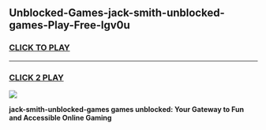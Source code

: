 
## Unblocked-Games-jack-smith-unblocked-games-Play-Free-lgv0u
<h3>
<a href="https://premium76.site?title=jack-smith-unblocked-games&ref=23A">CLICK TO PLAY</a></h3>
<hr>

<h3>
<a href="https://premium76.site?title=jack-smith-unblocked-games&ref=23A">CLICK 2 PLAY</a>
  
</h3>

<a href="https://premium76.site?title=jack-smith-unblocked-games&ref=23A"><img src="https://clearcache.store/games.png"></a>


**jack-smith-unblocked-games games unblocked: Your Gateway to Fun and Accessible Online Gaming**
